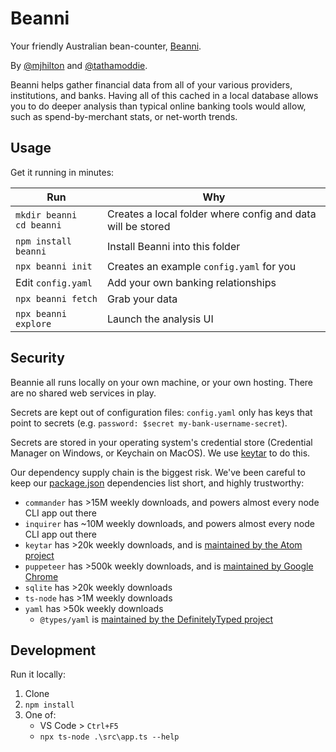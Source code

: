# Beanni

Your friendly Australian bean-counter, [Beanni](https://www.youtube.com/watch?v=Aey_zIE3K9E).

By [@mjhilton](https://github.com/mjhilton) and [@tathamoddie](https://github.com/tathamoddie).

Beanni helps gather financial data from all of your various providers, institutions, and banks. Having all of this cached in a local database allows you to do deeper analysis than typical online banking tools would allow, such as spend-by-merchant stats, or net-worth trends.

## Usage

Get it running in minutes:

| Run | Why |
| --- | --- |
| `mkdir beanni` <br/> `cd beanni` | Creates a local folder where config and data will be stored |
| `npm install beanni` | Install Beanni into this folder |
| `npx beanni init` | Creates an example `config.yaml` for you |
| Edit `config.yaml` | Add your own banking relationships |
| `npx beanni fetch` | Grab your data |
| `npx beanni explore` | Launch the analysis UI |

## Security

Beannie all runs locally on your own machine, or your own hosting. There are no shared web services in play.

Secrets are kept out of configuration files: `config.yaml` only has keys that point to secrets (e.g. `password: $secret my-bank-username-secret`).

Secrets are stored in your operating system's credential store (Credential Manager on Windows, or Keychain on MacOS). We use [keytar](https://www.npmjs.com/package/keytar) to do this.

Our dependency supply chain is the biggest risk. We've been careful to keep our [package.json](package.json) dependencies list short, and highly trustworthy:
* `commander` has >15M weekly downloads, and powers almost every node CLI app out there
* `inquirer` has ~10M weekly downloads, and powers almost every node CLI app out there
* `keytar` has >20k weekly downloads, and is [maintained by the Atom project](https://github.com/atom/node-keytar)
* `puppeteer` has >500k weekly downloads, and is [maintained by Google Chrome](https://github.com/GoogleChrome/puppeteer#readme)
* `sqlite` has >20k weekly downloads
* `ts-node` has >1M weekly downloads
* `yaml` has >50k weekly downloads
    * `@types/yaml` is [maintained by the DefinitelyTyped project](http://definitelytyped.org/)

## Development

Run it locally:

1. Clone
1. `npm install`
1. One of:
    * VS Code > `Ctrl+F5`
    * `npx ts-node .\src\app.ts --help`
